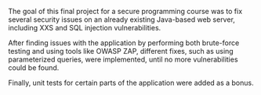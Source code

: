 The goal of this final project for a secure programming course was to fix several security issues on an already existing Java-based web server, including XXS and SQL injection vulnerabilities.

After finding issues with the application by performing both brute-force testing and using tools like OWASP ZAP, different fixes, such as using parameterized queries, were implemented, until no more vulnerabilities could be found.

Finally, unit tests for certain parts of the application were added as a bonus.
